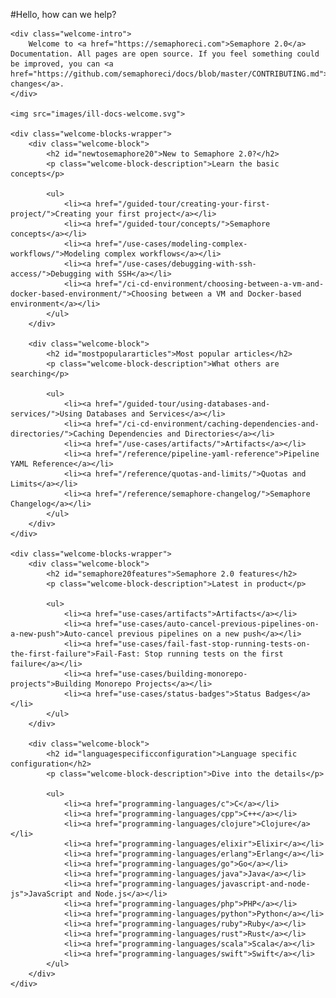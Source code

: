 #Hello, how can we help?

<div class="welcome-page">

    <div class="welcome-intro">
        Welcome to <a href="https://semaphoreci.com">Semaphore 2.0</a> Documentation. All pages are open source. If you feel something could be improved, you can <a href="https://github.com/semaphoreci/docs/blob/master/CONTRIBUTING.md">propose changes</a>.
    </div>

    <img src="images/ill-docs-welcome.svg">

    <div class="welcome-blocks-wrapper">
        <div class="welcome-block">
            <h2 id="newtosemaphore20">New to Semaphore 2.0?</h2>
            <p class="welcome-block-description">Learn the basic concepts</p>

            <ul>
                <li><a href="/guided-tour/creating-your-first-project/">Creating your first project</a></li>
                <li><a href="/guided-tour/concepts/">Semaphore concepts</a></li>
                <li><a href="/use-cases/modeling-complex-workflows/">Modeling complex workflows</a></li>
                <li><a href="/use-cases/debugging-with-ssh-access/">Debugging with SSH</a></li>
                <li><a href="/ci-cd-environment/choosing-between-a-vm-and-docker-based-environment/">Choosing between a VM and Docker-based environment</a></li>
            </ul>
        </div>

        <div class="welcome-block">
            <h2 id="mostpopulararticles">Most popular articles</h2>
            <p class="welcome-block-description">What others are searching</p>

            <ul>
                <li><a href="/guided-tour/using-databases-and-services/">Using Databases and Services</a></li>
                <li><a href="/ci-cd-environment/caching-dependencies-and-directories/">Caching Dependencies and Directories</a></li>
                <li><a href="/use-cases/artifacts/">Artifacts</a></li>
                <li><a href="/reference/pipeline-yaml-reference">Pipeline YAML Reference</a></li>
                <li><a href="/reference/quotas-and-limits/">Quotas and Limits</a></li>
                <li><a href="/reference/semaphore-changelog/">Semaphore Changelog</a></li>
            </ul>
        </div>
    </div>

    <div class="welcome-blocks-wrapper">
        <div class="welcome-block">
            <h2 id="semaphore20features">Semaphore 2.0 features</h2>
            <p class="welcome-block-description">Latest in product</p>

            <ul>
                <li><a href="use-cases/artifacts">Artifacts</a></li>
                <li><a href="use-cases/auto-cancel-previous-pipelines-on-a-new-push">Auto-cancel previous pipelines on a new push</a></li>
                <li><a href="use-cases/fail-fast-stop-running-tests-on-the-first-failure">Fail-Fast: Stop running tests on the first failure</a></li>
                <li><a href="use-cases/building-monorepo-projects">Building Monorepo Projects</a></li>
                <li><a href="use-cases/status-badges">Status Badges</a></li>
            </ul>
        </div>

        <div class="welcome-block">
            <h2 id="languagespecificconfiguration">Language specific configuration</h2>
            <p class="welcome-block-description">Dive into the details</p>

            <ul>
                <li><a href="programming-languages/c">C</a></li>
                <li><a href="programming-languages/cpp">C++</a></li>
                <li><a href="programming-languages/clojure">Clojure</a></li>
                <li><a href="programming-languages/elixir">Elixir</a></li>
                <li><a href="programming-languages/erlang">Erlang</a></li>
                <li><a href="programming-languages/go">Go</a></li>
                <li><a href="programming-languages/java">Java</a></li>
                <li><a href="programming-languages/javascript-and-node-js">JavaScript and Node.js</a></li>
                <li><a href="programming-languages/php">PHP</a></li>
                <li><a href="programming-languages/python">Python</a></li>
                <li><a href="programming-languages/ruby">Ruby</a></li>
                <li><a href="programming-languages/rust">Rust</a></li>
                <li><a href="programming-languages/scala">Scala</a></li>
                <li><a href="programming-languages/swift">Swift</a></li>
            </ul>
        </div>
    </div>

</div>
